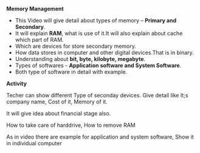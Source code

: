 **Memory Management**

- This Video will give detail about types of memory – **Primary and Secondary**.
- It will explain **RAM**, what is use of it.It will also explain about cache which part of RAM.
- Which are devices for store secondary memory.
- How data stores in computer and other digital devices.That is in binary.
- Understanding about **bit, byte, kilobyte, megabyte**.
- Types of softwares - **Application software and System Software**.
- Both type of software in detail with example.

**Activity**
<p>Techer can show different Type of seconday devices. Give detail like It;s company name, Cost of it, Memory of it.</p>
<p>It will give idea about financial stage also.</p>
<p>How to take care of harddrive, How to remove RAM</p>
<p>As in video there are example for application and system software, Show it in individual computer</p>

